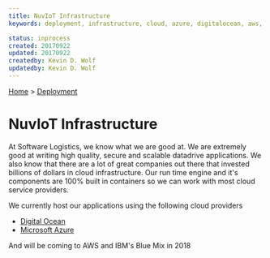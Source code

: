```yaml
---
title: NuvIoT Infrastructure
keywords: deployment, infrastructure, cloud, azure, digitalocean, aws, bluemix, watson, containers

status: inprocess
created: 20170922
updated: 20170922
createdby: Kevin D. Wolf
updatedby: Kevin D. Wolf
---
```

[Home](../Index.md) > [Deployment](Index.md)

# NuvIoT Infrastructure

At Software Logistics, we know what we are good at.  We are extremely good at writing high quality, secure and scalable datadrive 
applications.  We also know that there are a lot of great companies out there that invested billions of dollars in 
cloud infrastructure.  Our run time engine and it's components are 100% built in containers so we can work with 
most cloud service providers.

We currently host our applications using the following cloud providers  
* [Digital Ocean](https://www.DigitalOcean.com)  
* [Microsoft Azure](https://www.WindowsAzure.com) 

And will be coming to AWS and IBM's Blue Mix in 2018
